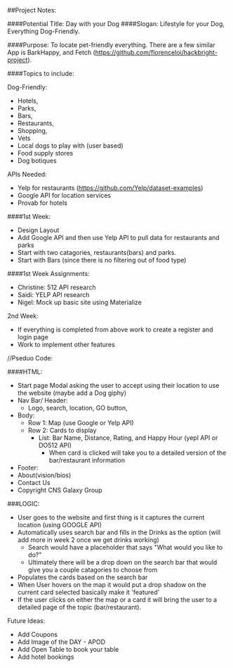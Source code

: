 ##Project Notes: 


####Potential Title: Day with your Dog
####Slogan: Lifestyle for your Dog, Everything Dog-Friendly. 

####Purpose: To locate pet-friendly everything. There are a few similar App is BarkHappy, and Fetch (https://github.com/florenceloi/hackbright-project). 



####Topics to include: 

Dog-Friendly: 
* Hotels, 
* Parks, 
* Bars, 
* Restaurants,
* Shopping, 
* Vets
* Local dogs to play with (user based)
* Food supply stores
* Dog botiques


APIs Needed: 

* Yelp for restaurants (https://github.com/Yelp/dataset-examples)
* Google API for location services
* Provab for hotels


####1st Week: 
* Design Layout
* Add Google API and then use Yelp API to pull data for restaurants and parks
* Start with two catagories, restaurants(bars) and parks. 
* Start with Bars (since there is no filtering out of food type)

####1st Week Assignments: 
* Christine: 512 API research
* Saidi: YELP API research
* Nigel: Mock up basic site using Materialize


2nd Week: 
* If everything is completed from above work to create a register and login page
* Work to implement other features

//Pseduo Code: 

####HTML: 
* Start page Modal asking the user to accept using their location to use the website (maybe add a Dog giphy)
* Nav Bar/ Header: 
  * Logo, search, location, GO button,
* Body: 
  * Row 1: Map (use Google or Yelp API)
  * Row 2: Cards to display
    * List: Bar Name, Distance, Rating, and Happy Hour (yepl API or DO512 API)
      * When card is clicked will take you to a detailed version of the bar/restaurant information  
* Footer: 
*   About(vision/bios)
*   Contact Us
*   Copyright CNS Galaxy Group

###LOGIC:

* User goes to the website and first thing is it captures the current location (using GOOGLE API)
* Automatically uses search bar and fills in the Drinks as the option (will add more in week 2 once we get drinks working)
  * Search would have a placeholder that says "What would you like to do?"
  * Ultimately there will be a drop down on the search bar that would give you a couple catagories to choose from
* Populates the cards based on the search bar
* When User hovers on the map it would put a drop shadow on the current card selected basically make it 'featured'
* If the user clicks on either the map or a card it will bring the user to a detailed page of the topic (bar/restaurant). 




Future Ideas: 
* Add Coupons
* Add Image of the DAY - APOD
* Add Open Table to book your table
* Add hotel bookings










